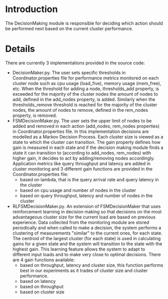 # Introduction #

The DecisionMaking module is responsible for deciding which action should be performed next based on the current cluster performance.


# Details #

There are currently 3 implementations provided in the source code:
  * DecisionMaker.py. The user sets specific thresholds in Coordinator.properties file for performance metrics monitored on each cluster node such as cpu usage (load\_five), memory usage (mem\_free), etc. When the threshold for adding a node, thresholds\_add property, is exceeded for the majority of the cluster nodes the amount of nodes to add, defined in the add\_nodes property, is added. Similarly when the thresholds\_remove threshold is reached for the majority of the cluster nodes, the amount of nodes to remove, defined in the rem\_nodes property, is removed.
  * FSMDecisionMaker.py. The user sets the upper limit of nodes to be added and removed in each action (add\_nodes, rem\_nodes properties) in Coordinator.properties file. In this implementation decisions are modelled as a Markov Decision Process. Each cluster size is viewed as a state to which the cluster can transition. The gain property defines how gain is measured in each state and if the decision making module finds a state it can transition to (according to add\_nodes, rem\_nodes) with higher gain, it decides to act by adding/removing nodes accordingly. Application metrics like query throughput and latency are added in cluster monitoring and 3 different gain functions are provided in the Coordinator.properties file:
    * based on lambda, that is the query arrival rate and query latency in the cluster
    * based on cpu usage and number of nodes in the cluster
    * based on query throughput, latency and number of nodes in the cluster
  * RLFSMDecisionMaker.py. An extension of FSMDecisionMaker that uses reinforcement learning in decision making so that decisions on the most advantageous cluster size for the current load are based on previous experience. Data collected from the monitoring module are stored periodically and when called to make a decision, the system performs a clustering of measurements "similar" to the current ones, for each state. The centroid of the largest cluster (for each state) is used in calculating gains for a given state and the system will transition to the state with the highest gain. This learning feature allows the system to adapt to different input loads and to make very close to optimal decisions. There are 4 gain functions available:
    * based on throughput, latency and cluster size, this function performs best in our experiments as it trades of cluster size and cluster performance.
    * based on latency
    * based on throughput
    * based on cluster size